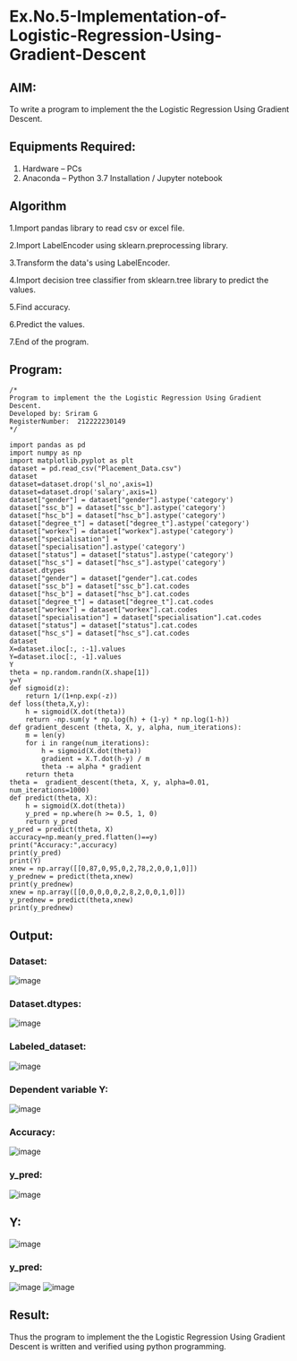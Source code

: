 # Ex.No.5-Implementation-of-Logistic-Regression-Using-Gradient-Descent

## AIM:
To write a program to implement the the Logistic Regression Using Gradient Descent.

## Equipments Required:
1. Hardware – PCs
2. Anaconda – Python 3.7 Installation / Jupyter notebook

## Algorithm
1.Import pandas library to read csv or excel file.

2.Import LabelEncoder using sklearn.preprocessing library.

3.Transform the data's using LabelEncoder.

4.Import decision tree classifier from sklearn.tree library to predict the values.

5.Find accuracy.

6.Predict the values.

7.End of the program.

## Program:
```
/*
Program to implement the the Logistic Regression Using Gradient Descent.
Developed by: Sriram G
RegisterNumber:  212222230149
*/
```

```
import pandas as pd
import numpy as np
import matplotlib.pyplot as plt
dataset = pd.read_csv("Placement_Data.csv")
dataset
dataset=dataset.drop('sl_no',axis=1)
dataset=dataset.drop('salary',axis=1)
dataset["gender"] = dataset["gender"].astype('category')
dataset["ssc_b"] = dataset["ssc_b"].astype('category')
dataset["hsc_b"] = dataset["hsc_b"].astype('category')
dataset["degree_t"] = dataset["degree_t"].astype('category')
dataset["workex"] = dataset["workex"].astype('category')
dataset["specialisation"] = dataset["specialisation"].astype('category')
dataset["status"] = dataset["status"].astype('category')
dataset["hsc_s"] = dataset["hsc_s"].astype('category')
dataset.dtypes
dataset["gender"] = dataset["gender"].cat.codes
dataset["ssc_b"] = dataset["ssc_b"].cat.codes
dataset["hsc_b"] = dataset["hsc_b"].cat.codes
dataset["degree_t"] = dataset["degree_t"].cat.codes
dataset["workex"] = dataset["workex"].cat.codes
dataset["specialisation"] = dataset["specialisation"].cat.codes
dataset["status"] = dataset["status"].cat.codes
dataset["hsc_s"] = dataset["hsc_s"].cat.codes
dataset
X=dataset.iloc[:, :-1].values
Y=dataset.iloc[:, -1].values
Y
theta = np.random.randn(X.shape[1])
y=Y
def sigmoid(z):
    return 1/(1+np.exp(-z))
def loss(theta,X,y):
    h = sigmoid(X.dot(theta))
    return -np.sum(y * np.log(h) + (1-y) * np.log(1-h))
def gradient_descent (theta, X, y, alpha, num_iterations):
    m = len(y)
    for i in range(num_iterations):
        h = sigmoid(X.dot(theta))
        gradient = X.T.dot(h-y) / m
        theta -= alpha * gradient
    return theta
theta =  gradient_descent(theta, X, y, alpha=0.01, num_iterations=1000)
def predict(theta, X): 
    h = sigmoid(X.dot(theta))
    y_pred = np.where(h >= 0.5, 1, 0)
    return y_pred
y_pred = predict(theta, X)
accuracy=np.mean(y_pred.flatten()==y)
print("Accuracy:",accuracy)
print(y_pred)
print(Y)
xnew = np.array([[0,87,0,95,0,2,78,2,0,0,1,0]])
y_prednew = predict(theta,xnew)
print(y_prednew)
xnew = np.array([[0,0,0,0,0,2,8,2,0,0,1,0]])
y_prednew = predict(theta,xnew)
print(y_prednew)
```

## Output:

### Dataset:
![image](https://github.com/Sriram8452/-Implementation-of-Logistic-Regression-Using-Gradient-Descent/assets/118708032/16c9b5d5-e699-49f4-a8ef-9362e0ee16f3)

### Dataset.dtypes:
![image](https://github.com/Sriram8452/-Implementation-of-Logistic-Regression-Using-Gradient-Descent/assets/118708032/3c62baba-7676-422b-bd42-04f637e3808b)

### Labeled_dataset:
![image](https://github.com/Sriram8452/-Implementation-of-Logistic-Regression-Using-Gradient-Descent/assets/118708032/eb7e98f5-45d6-4c2d-b8b8-0367bf4850ef)

### Dependent variable Y:

![image](https://github.com/Sriram8452/-Implementation-of-Logistic-Regression-Using-Gradient-Descent/assets/118708032/18f6cb58-669e-4ec7-a94f-a28fdd50abe4)

### Accuracy:
![image](https://github.com/Sriram8452/-Implementation-of-Logistic-Regression-Using-Gradient-Descent/assets/118708032/f596e0a6-21fc-476a-b11c-5042b188f66b)

### y_pred:
![image](https://github.com/Sriram8452/-Implementation-of-Logistic-Regression-Using-Gradient-Descent/assets/118708032/f20dff88-d594-4e00-9107-c0cb5d4dabdf)

## Y:

![image](https://github.com/Sriram8452/-Implementation-of-Logistic-Regression-Using-Gradient-Descent/assets/118708032/09644f7a-1c28-445d-a9ab-bd520bd01aa5)

### y_pred:
![image](https://github.com/Sriram8452/-Implementation-of-Logistic-Regression-Using-Gradient-Descent/assets/118708032/323dcb0c-9584-4f68-84e9-ff1e18d89dfa)
![image](https://github.com/Sriram8452/-Implementation-of-Logistic-Regression-Using-Gradient-Descent/assets/118708032/5d85f5ea-d85f-415e-a9bc-d6078f5639ed)

## Result:
Thus the program to implement the the Logistic Regression Using Gradient Descent is written and verified using python programming.

